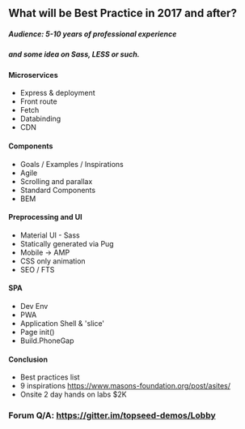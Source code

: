 ## What will be Best Practice in 2017 and after?
##### Audience: 5-10 years of professional experience
##### and some idea on Sass, LESS or such.

#### Microservices
- Express & deployment
- Front route
- Fetch
- Databinding
- CDN

#### Components
- Goals / Examples / Inspirations
- Agile 
- Scrolling and parallax
- Standard Components
- BEM

#### Preprocessing and UI
- Material UI - Sass
- Statically generated via Pug
- Mobile -> AMP
- CSS only animation
- SEO / FTS

#### SPA
- Dev Env
- PWA
- Application Shell & 'slice'
- Page init()
- Build.PhoneGap

#### Conclusion 
- Best practices list
- 9 inspirations <https://www.masons-foundation.org/post/asites/>
- Onsite 2 day hands on labs $2K
### Forum Q/A: https://gitter.im/topseed-demos/Lobby